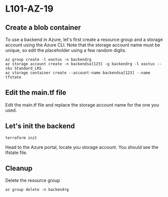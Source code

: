 # L101-AZ-19

## Create a blob container

To use a backend in Azure, let's first create a resource group and a storage account using the Azure CLI. Note that the storage account name must be unique, so edit the placeholder using a few random digits.

    az group create -l eastus -n backendrg
    az storage account create -n backendsa[123] -g backendrg -l eastus --sku Standard_LRS
    az storage container create --account-name backendsa[123] --name tfstate

## Edit the main.tf file

Edit the main.tf file and replace the storage account name for the one you used.

## Let's init the backend

    terraform init

Head to the Azure portal, locate you storage account. You should see the tfstate file.

## Cleanup

Delete the resource group

    az group delete -n backendrg